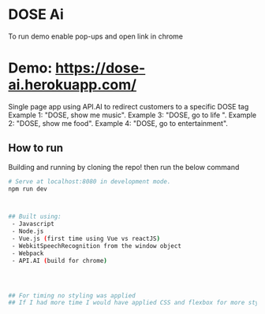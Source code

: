 # DOSE Ai 




To run demo enable pop-ups and open link in chrome


# Demo: https://dose-ai.herokuapp.com/





Single page app using API.AI to redirect customers to a specific DOSE tag
Example 1: "DOSE, show me music".
Example 3: "DOSE, go to life ".
Example 2: "DOSE, show me food".
Example 4: "DOSE, go to entertainment".



## How to run

Building and running by cloning the repo! then run the below command

``` bash
# Serve at localhost:8080 in development mode.
npm run dev



## Built using:
 - Javascript
 - Node.js
 - Vue.js (first time using Vue vs reactJS)
 - WebkitSpeechRecognition from the window object 
 - Webpack
 - API.AI (build for chrome)




## For timing no styling was applied
## If I had more time I would have applied CSS and flexbox for more style
